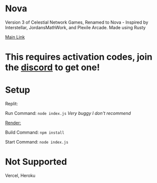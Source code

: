# Nova
Version 3 of Celestial Network Games, Renamed to Nova - Inspired by Interstellar, JordansMathWork, and Plexile Arcade. Made using Rusty

<a href="//nova-network.fr.to">Main Link</a>

# This requires activation codes, join the <a href="//discord.com/invite/wMEEHZVsU5">discord</a> to get one!

# Setup
Replit:

Run Command: ` node index.js ` *Very buggy I don't recommend*



<u>Render:</u>

Build Command: ` npm install `

Start Command: ` node index.js `


# Not Supported
Vercel, Heroku
